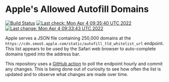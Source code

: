 # Apple's Allowed Autofill Domains

[![Build Status](https://img.shields.io/github/workflow/status/b0o/apple-autofill-domains/update)](https://github.com/b0o/apple-autofill-domains/actions/workflows/update.yaml)
[![Last check: Mon Apr  4 09:35:40 UTC 2022](https://img.shields.io/date/1649064940?label=last%20check)](https://github.com/b0o/apple-autofill-domains/actions/runs/2088985277)
[![Last change: Mon Apr  4 09:33:43 UTC 2022](https://img.shields.io/date/1649064823?color=orange&label=last%20change)](https://github.com/b0o/apple-autofill-domains/commit/3788452)

Apple serves a JSON file containing 250,000 domains at the `https://cdn.smoot.apple.com/static/autofill_tld_whitelist_url` endpoint. This list appears to be used by the Safari web browser to auto-complete domains typed into the address bar.

This repository uses a [GitHub action](https://github.com/b0o/apple-autofill-domains/actions/workflows/update.yaml) to poll the endpoint hourly and commit any changes. This is being done out of curiosity to see how often the list is updated and to observe what changes are made over time.
